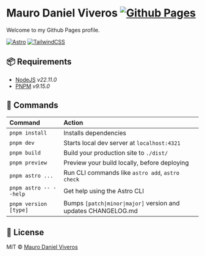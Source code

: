 # Mauro Daniel Viveros [![Github Pages][github-pages-badge]][github-pages-link]
Welcome to my Github Pages profile.

[![Astro][astro-badge]][astro-link]
[![TailwindCSS][tailwind-badge]][tailwind-link]

## 📦 Requirements
- [NodeJS][nodejs-link] _v22.11.0_
- [PNPM][pnpm-link] _v9.15.0_

## 🧞 Commands
| Command                | Action                                                         |
| :--------------------- | :------------------------------------------------------------- |
| `pnpm install`         | Installs dependencies                                          |
| `pnpm dev`             | Starts local dev server at `localhost:4321`                    |
| `pnpm build`           | Build your production site to `./dist/`                        |
| `pnpm preview`         | Preview your build locally, before deploying                   |
| `pnpm astro ...`       | Run CLI commands like `astro add`, `astro check`               |
| `pnpm astro -- --help` | Get help using the Astro CLI                                   |
| `pnpm version [type]`  | Bumps `[patch\|minor\|major]` version and updates CHANGELOG.md |

## 📜 License
MIT © [Mauro Daniel Viveros](./LICENSE)

[astro-link]: https://astro.build/
[github-pages-link]: https://pages.github.com/
[nodejs-link]: https://nodejs.org/
[pnpm-link]: https://pnpm.io/
[tailwind-link]: https://tailwindcss.com/

[astro-badge]: https://img.shields.io/badge/astro-%232C2052.svg?style=for-the-badge&logo=astro&logoColor=white
[github-pages-badge]: https://img.shields.io/badge/github%20pages-121013?style=for-the-badge&logo=github&logoColor=white
[tailwind-badge]: https://img.shields.io/badge/tailwindcss-%2338B2AC.svg?style=for-the-badge&logo=tailwind-css&logoColor=white